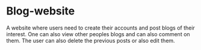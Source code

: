 # Blog-website
A website where users need to create their accounts and post blogs of their interest. One can also view other peoples blogs and can also comment on them. The user can also delete the previous posts or also edit them.
